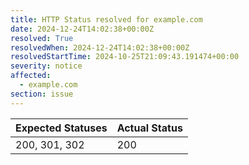 ```yaml
---
title: HTTP Status resolved for example.com
date: 2024-12-24T14:02:38+00:00Z
resolved: True
resolvedWhen: 2024-12-24T14:02:38+00:00Z
resolvedStartTime: 2024-10-25T21:09:43.191474+00:00
severity: notice
affected:
  - example.com
section: issue
---
```


| Expected Statuses | Actual Status  |
|-------------------|----------------|
| 200, 301, 302 | 200 |
